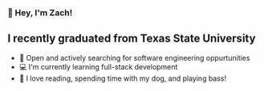 ### 👋 Hey, I'm Zach!

## I recently graduated from Texas State University

- 👀 Open and actively searching for software engineering oppurtunities
- 💻 I'm currently learning full-stack development
- 🎸 I love reading, spending time with my dog, and playing bass!

<!--### 📲 How to reach me --->

[website]: https://boemer.dev
[linkedin]: https://linkedin.com/in/zachary-boemer/
